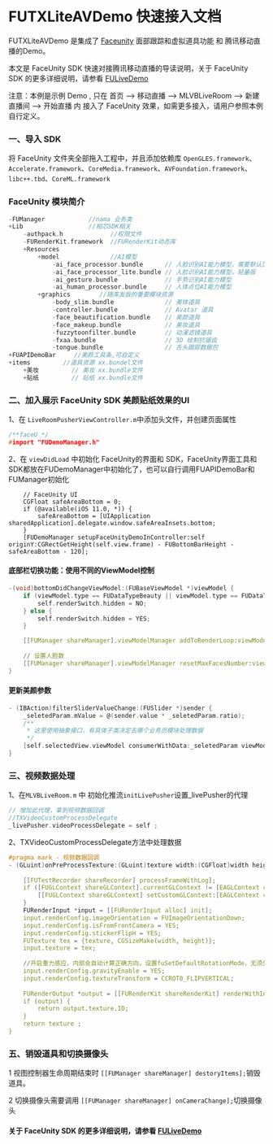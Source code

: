 # FUTXLiteAVDemo 快速接入文档

FUTXLiteAVDemo 是集成了 [Faceunity](https://github.com/Faceunity/FULiveDemo/tree/dev) 面部跟踪和虚拟道具功能 和 腾讯移动直播的Demo。

本文是 FaceUnity SDK 快速对接腾讯移动直播的导读说明，关于 FaceUnity SDK 的更多详细说明，请参看 [FULiveDemo](https://github.com/Faceunity/FULiveDemo/tree/dev)

注意：本例是示例 Demo , 只在 首页 --> 移动直播 --> MLVBLiveRoom --> 新建直播间 --> 开始直播 内 接入了 FaceUnity 效果，如需更多接入，请用户参照本例自行定义。

### 一、导入 SDK

将 FaceUnity 文件夹全部拖入工程中，并且添加依赖库 `OpenGLES.framework`、`Accelerate.framework`、`CoreMedia.framework`、`AVFoundation.framework`、`libc++.tbd`、`CoreML.framework`

### FaceUnity 模块简介
```C
-FUManager            //nama 业务类
+Lib                  //相芯SDK相关  
    -authpack.h             //权限文件
    -FURenderKit.framework  //FURenderKit动态库      
    +Resources
        +model              //AI模型
            -ai_face_processor.bundle      // 人脸识别AI能力模型，需要默认加载
            -ai_face_processor_lite.bundle // 人脸识别AI能力模型，轻量版
            -ai_gesture.bundle             // 手势识别AI能力模型
            -ai_human_processor.bundle     // 人体点位AI能力模型
        +graphics        //随库发版的重要模块资源
            -body_slim.bundle              // 美体道具
            -controller.bundle             // Avatar 道具
            -face_beautification.bundle    // 美颜道具
            -face_makeup.bundle            // 美妆道具
            -fuzzytoonfilter.bundle        // 动漫滤镜道具
            -fxaa.bundle                   // 3D 绘制抗锯齿
            -tongue.bundle                 // 舌头跟踪数据包
+FUAPIDemoBar     //美颜工具条,可自定义
+items         //道具资源 xx.bundel文件
    +美妆         // 美妆 xx.bundle文件
    +贴纸         // 贴纸 xx.bundle文件 
```

### 二、加入展示 FaceUnity SDK 美颜贴纸效果的UI

1、在 `LiveRoomPusherViewController.m`中添加头文件，并创建页面属性

```C
/**faceU */
#import "FUDemoManager.h"

```

2、在 `viewDidLoad` 中初始化 FaceUnity的界面和 SDK，FaceUnity界面工具和SDK都放在FUDemoManager中初始化了，也可以自行调用FUAPIDemoBar和FUManager初始化

```objc
    // FaceUnity UI
    CGFloat safeAreaBottom = 0;
    if (@available(iOS 11.0, *)) {
        safeAreaBottom = [UIApplication sharedApplication].delegate.window.safeAreaInsets.bottom;
    }
    [FUDemoManager setupFaceUnityDemoInController:self originY:CGRectGetHeight(self.view.frame) - FUBottomBarHeight - safeAreaBottom - 120];
```

#### 底部栏切换功能：使用不同的ViewModel控制

```C
-(void)bottomDidChangeViewModel:(FUBaseViewModel *)viewModel {
    if (viewModel.type == FUDataTypeBeauty || viewModel.type == FUDataTypebody) {
        self.renderSwitch.hidden = NO;
    } else {
        self.renderSwitch.hidden = YES;
    }

    [[FUManager shareManager].viewModelManager addToRenderLoop:viewModel];
    
    // 设置人脸数
    [[FUManager shareManager].viewModelManager resetMaxFacesNumber:viewModel.type];
}

```

#### 更新美颜参数

```C
- (IBAction)filterSliderValueChange:(FUSlider *)sender {
    _seletedParam.mValue = @(sender.value * _seletedParam.ratio);
    /**
     * 这里使用抽象接口，有具体子类决定去哪个业务员模块处理数据
     */
    [self.selectedView.viewModel consumerWithData:_seletedParam viewModelBlock:nil];
}
```

### 三、视频数据处理

1、在`MLVBLiveRoom.m` 中 初始化推流`initLivePusher`设置_livePusher的代理
    
```C
// 增加此代理，拿到视频数据回调
//TXVideoCustomProcessDelegate
_livePusher.videoProcessDelegate = self ;

```

2、TXVideoCustomProcessDelegate方法中处理数据

```C
#pragma mark - 视频数据回调
- (GLuint)onPreProcessTexture:(GLuint)texture width:(CGFloat)width height:(CGFloat)height {
    
    [[FUTestRecorder shareRecorder] processFrameWithLog];
    if ([FUGLContext shareGLContext].currentGLContext != [EAGLContext currentContext]) {
        [[FUGLContext shareGLContext] setCustomGLContext:[EAGLContext currentContext]];
    }
    FURenderInput *input = [[FURenderInput alloc] init];
    input.renderConfig.imageOrientation = FUImageOrientationDown;
    input.renderConfig.isFromFrontCamera = YES;
    input.renderConfig.stickerFlipH = YES;
    FUTexture tex = {texture, CGSizeMake(width, height)};
    input.texture = tex;
    
    //开启重力感应，内部会自动计算正确方向，设置fuSetDefaultRotationMode，无须外面设置
    input.renderConfig.gravityEnable = YES;
    input.renderConfig.textureTransform = CCROT0_FLIPVERTICAL;
    
    FURenderOutput *output = [[FURenderKit shareRenderKit] renderWithInput:input];
    if (output) {
        return output.texture.ID;
    }
    return texture ;
}

```

### 五、销毁道具和切换摄像头

1 视图控制器生命周期结束时 `[[FUManager shareManager] destoryItems];`销毁道具。

2 切换摄像头需要调用 `[[FUManager shareManager] onCameraChange];`切换摄像头

#### 关于 FaceUnity SDK 的更多详细说明，请参看 [FULiveDemo](https://github.com/Faceunity/FULiveDemo/tree/dev)


